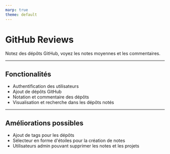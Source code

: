 ```yaml
---
marp: true
theme: default
---
```


# GitHub Reviews

Notez des dépôts GitHub, voyez les notes moyennes et les commentaires.

---

## Fonctionalités

- Authentification des utilisateurs
- Ajout de dépôts GitHub
- Notation et commentaire des dépôts
- Visualisation et recherche dans les dépôts notés

---

## Améliorations possibles

- Ajout de tags pour les dépôts
- Sélecteur en forme d'étoiles pour la création de notes
- Utilisateurs admin pouvant supprimer les notes et les projets